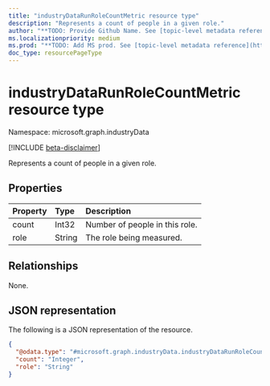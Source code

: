 ```yaml
---
title: "industryDataRunRoleCountMetric resource type"
description: "Represents a count of people in a given role."
author: "**TODO: Provide Github Name. See [topic-level metadata reference](https://aka.ms/msgo?pagePath=API/Document/Guidelines/Metadata)**"
ms.localizationpriority: medium
ms.prod: "**TODO: Add MS prod. See [topic-level metadata reference](https://aka.ms/msgo?pagePath=API/Document/Guidelines/Metadata)**"
doc_type: resourcePageType
---
```


# industryDataRunRoleCountMetric resource type

Namespace: microsoft.graph.industryData

[!INCLUDE [beta-disclaimer](../../includes/beta-disclaimer.md)]

Represents a count of people in a given role.

## Properties
|Property|Type|Description|
|:---|:---|:---|
|count|Int32|Number of people in this role.|
|role|String|The role being measured.|

## Relationships
None.

## JSON representation
The following is a JSON representation of the resource.
<!-- {
  "blockType": "resource",
  "@odata.type": "microsoft.graph.industryData.industryDataRunRoleCountMetric"
}
-->
``` json
{
  "@odata.type": "#microsoft.graph.industryData.industryDataRunRoleCountMetric",
  "count": "Integer",
  "role": "String"
}
```

